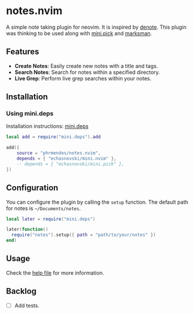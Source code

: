 # notes.nvim

A simple note taking plugin for neovim. It is inspired by [denote](https://github.com/protesilaos/denote). This plugin was thinking to be used along with [mini.pick](https://github.com/echasnovski/mini.pick) and [marksman](https://github.com/artempyanykh/marksman).

## Features

- **Create Notes**: Easily create new notes with a title and tags.
- **Search Notes**: Search for notes within a specified directory.
- **Live Grep**: Perform live grep searches within your notes.

## Installation

### Using mini.deps

Installation instructions: [mini.deps](https://github.com/echasnovski/mini.deps#installation)

```lua
local add = require("mini.deps").add

add({
    source = "phrmendes/notes.nvim",
    depends = { "echasnovski/mini.nvim" },
    -- depends = { "echasnovski/mini.pick" },
})
```

## Configuration

You can configure the plugin by calling the `setup` function. The default path for notes is `~/Documents/notes`.

```lua
local later = require("mini.deps")

later(function()
  require("notes").setup({ path = "path/to/your/notes" })
end)
```

## Usage

Check the [help file](./doc/notes.txt) for more information.

## Backlog

- [ ] Add tests.
